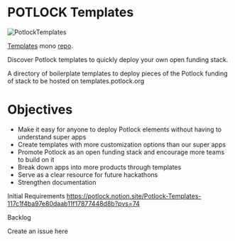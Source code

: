 # POTLOCK Templates
![PotlockTemplates](https://github.com/user-attachments/assets/c9b989db-e7fa-471f-9dca-fe115a05ff17)

[Templates](https://templates.potlock.org) mono [repo](https://github.com/PotLock/templates). 

Discover Potlock templates to quickly deploy your own open funding stack. 

A directory of boilerplate templates to deploy pieces of the Potlock funding of stack to be hosted on templates.potlock.org 

# Objectives
- Make it easy for anyone to deploy Potlock elements without having to understand super apps
- Create templates with more customization options than our super apps
- Promote Potlock as an open funding stack and encourage more teams to build on it
- Break down apps into more products through templates
- Serve as a clear resource for future hackathons
- Strengthen documentation


Initial Requirements https://potlock.notion.site/Potlock-Templates-117c1f4ba97e80daab11f17877448d8b?pvs=74

Backlog 



Create an issue here
